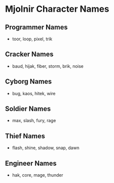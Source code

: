 # Mjolnir Character Names

## Programmer Names

- toor, loop, pixel, trik

## Cracker Names

- baud, hijak, fiber, storm, brik, noise

## Cyborg Names

- bug, kaos, hitek, wire

## Soldier Names

- max, slash, fury, rage

## Thief Names

- flash, shine, shadow, snap, dawn

## Engineer Names

- hak, core, mage, thunder

